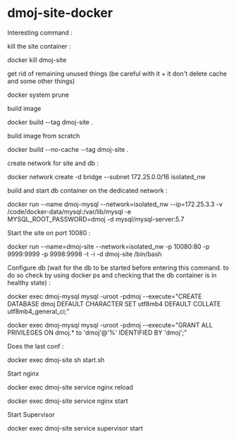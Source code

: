 # dmoj-site-docker

Interesting command :

kill the site container :

docker kill dmoj-site

get rid of remaining unused things (be careful with it + it don't delete cache and some other things)

docker system prune

build image

docker build --tag dmoj-site .

build image from scratch 

docker build --no-cache --tag dmoj-site .

create network for site and db :

docker network create -d bridge --subnet 172.25.0.0/16 isolated_nw

build and start db container on the dedicated network :

docker run --name dmoj-mysql --network=isolated_nw --ip=172.25.3.3 -v /code/docker-data/mysql:/var/lib/mysql -e MYSQL_ROOT_PASSWORD=dmoj -d mysql/mysql-server:5.7

Start the site on port 10080 :

docker run --name=dmoj-site --network=isolated_nw -p 10080:80 -p 9999:9999 -p 9998:9998 -t -i -d dmoj-site /bin/bash

Configure db (wait for the db to be started before entering this command. to do so check by using docker ps and checking that the db container is in healthy state) :

docker exec dmoj-mysql mysql -uroot -pdmoj --execute="CREATE DATABASE dmoj DEFAULT CHARACTER SET utf8mb4 DEFAULT COLLATE utf8mb4_general_ci;"

docker exec dmoj-mysql mysql -uroot -pdmoj --execute="GRANT ALL PRIVILEGES ON dmoj.* to 'dmoj'@'%' IDENTIFIED BY 'dmoj';"

Does the last conf :

docker exec dmoj-site sh start.sh

Start nginx

docker exec dmoj-site service nginx reload

docker exec dmoj-site service nginx start

Start Supervisor

docker exec dmoj-site service supervisor start


